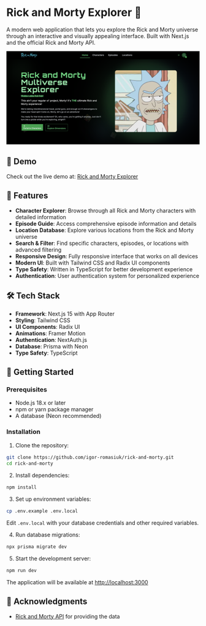 # Rick and Morty Explorer 🚀

A modern web application that lets you explore the Rick and Morty universe through an interactive and visually appealing interface. Built with Next.js and the official Rick and Morty API.

![Rick and Morty Explorer Homepage](public/homePage.png)

## 🔗 Demo

Check out the live demo at: [Rick and Morty Explorer](https://rick-and-morty-gray-zeta.vercel.app)

## 🌟 Features

- **Character Explorer**: Browse through all Rick and Morty characters with detailed information
- **Episode Guide**: Access comprehensive episode information and details
- **Location Database**: Explore various locations from the Rick and Morty universe
- **Search & Filter**: Find specific characters, episodes, or locations with advanced filtering
- **Responsive Design**: Fully responsive interface that works on all devices
- **Modern UI**: Built with Tailwind CSS and Radix UI components
- **Type Safety**: Written in TypeScript for better development experience
- **Authentication**: User authentication system for personalized experience

## 🛠️ Tech Stack

- **Framework**: Next.js 15 with App Router
- **Styling**: Tailwind CSS
- **UI Components**: Radix UI
- **Animations**: Framer Motion
- **Authentication**: NextAuth.js
- **Database**: Prisma with Neon
- **Type Safety**: TypeScript

## 🚀 Getting Started

### Prerequisites

- Node.js 18.x or later
- npm or yarn package manager
- A database (Neon recommended)

### Installation

1. Clone the repository:
```bash
git clone https://github.com/igor-romasiuk/rick-and-morty.git
cd rick-and-morty
```

2. Install dependencies:
```bash
npm install
```

3. Set up environment variables:
```bash
cp .env.example .env.local
```
Edit `.env.local` with your database credentials and other required variables.

4. Run database migrations:
```bash
npx prisma migrate dev
```

5. Start the development server:
```bash
npm run dev
```

The application will be available at [http://localhost:3000](http://localhost:3000)

## 🙏 Acknowledgments

- [Rick and Morty API](https://rickandmortyapi.com/) for providing the data
